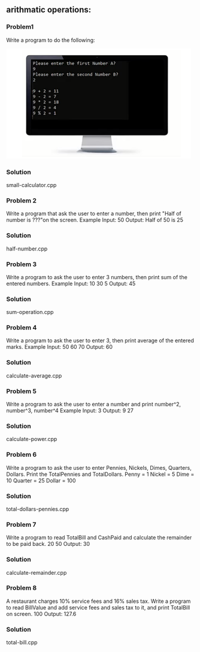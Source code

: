## arithmatic operations:

<h3>Problem1</h3>
<p>Write a program to do the following:</p>
<img src = "problem-1.PNG" alt = "problem 1">
<h3>Solution</h3>
<p>small-calculator.cpp</p>
<h3>Problem 2</h3>
<p>Write a program that ask the user to enter a number, then print "Half of number is ???"on the screen.
Example Input:
50
Output:
Half of 50 is 25
</p>
<h3>Solution</h3>
<p>half-number.cpp</p>
<h3>Problem 3</h3>
<p>Write a program to ask the user to enter 3 numbers, then print sum of the
entered numbers.
Example Input:
10
30
5
Output:
45
</p>
<h3>Solution</h3>
<p>sum-operation.cpp</p>
<h3>Problem 4</h3>
<p>Write a program to ask the user to enter 3, then print average of the entered
marks.
Example Input:
50
60
70
Output:
60
</p>
<h3>Solution</h3>
<p>calculate-average.cpp</p>
<h3>Problem 5</h3>
<p>Write a program to ask the user to enter a number and print number^2, number^3, number^4
Example Input:
3
Output:
9
27
</p>
<h3>Solution</h3>
<p>calculate-power.cpp</p>
<h3>Problem 6</h3>
<p>
Write a program to ask the user to enter Pennies, Nickels, Dimes, Quarters,
Dollars. Print the TotalPennies and TotalDollars.
Penny = 1
Nickel = 5
Dime = 10
Quarter = 25
Dollar = 100
</p>

<h3>Solution</h3>
<p>total-dollars-pennies.cpp</p>
<h3>Problem 7</h3>
<p>
Write a program to read TotalBill and CashPaid and calculate the remainder to be paid back.
20
50
Output:
30
</p>

<h3>Solution</h3>
<p>calculate-remainder.cpp</p>

<h3>Problem 8</h3>
<p>
 A restaurant charges 10% service fees and 16% sales tax.
Write a program to read BillValue and add service fees and sales tax to it, and
print TotalBill on screen.
100
Output:
127.6
</p>

<h3>Solution</h3>
<p>total-bill.cpp</p>
